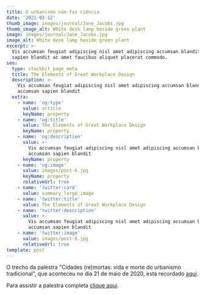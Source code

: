 ```yaml
---
title: O urbanismo não faz ciência
date: '2021-02-12'
thumb_image: images/journal/Jane_Jacobs.jpg
thumb_image_alt: White desk lamp beside green plant
image: images/journal/Jane_Jacobs.jpg
image_alt: White desk lamp beside green plant
excerpt: >-
  Vis accumsan feugiat adipiscing nisl amet adipiscing accumsan blandit accumsan
  sapien blandit ac amet faucibus aliquet placerat commodo.
seo:
  type: stackbit_page_meta
  title: The Elements of Great Workplace Design
  description: >-
    Vis accumsan feugiat adipiscing nisl amet adipiscing accumsan blandit
    accumsan sapien blandit
  extra:
    - name: 'og:type'
      value: article
      keyName: property
    - name: 'og:title'
      value: The Elements of Great Workplace Design
      keyName: property
    - name: 'og:description'
      value: >-
        Vis accumsan feugiat adipiscing nisl amet adipiscing accumsan blandit
        accumsan sapien blandit
      keyName: property
    - name: 'og:image'
      value: images/post-6.jpg
      keyName: property
      relativeUrl: true
    - name: 'twitter:card'
      value: summary_large_image
    - name: 'twitter:title'
      value: The Elements of Great Workplace Design
    - name: 'twitter:description'
      value: >-
        Vis accumsan feugiat adipiscing nisl amet adipiscing accumsan blandit
        accumsan sapien blandit
    - name: 'twitter:image'
      value: images/post-6.jpg
      relativeUrl: true
template: post
---
```

O trecho da palestra "Cidades (re)mortas: vida e morte do urbanismo tradicional", que aconteceu no dia 21 de maio de 2020, está recordado [aqui](https://www.youtube.com/watch?v=hpbX97Vdzvs).

Para assistir a palestra completa [clique aqui](https://www.youtube.com/watch?v=Q6rmcMWbWlI\&t=308s).
